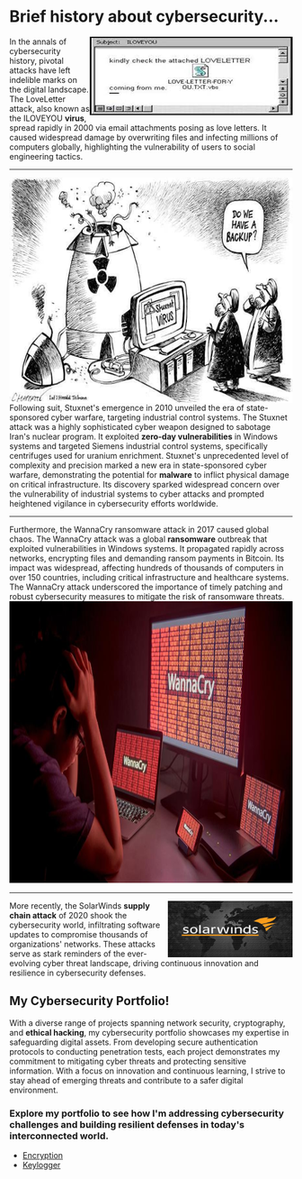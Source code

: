 <h1>Brief history about cybersecurity...</h1>


<img align="right" src="loveletter.jpeg">
In the annals of cybersecurity history, pivotal attacks have left indelible marks on the digital landscape. The LoveLetter attack, also known as the ILOVEYOU <b>virus</b>, spread rapidly in 2000 via email attachments posing as love letters. It caused widespread damage by overwriting files and infecting millions of computers globally, highlighting the vulnerability of users to social engineering tactics.

---
<img height=400 align="left" src="stuxnet.jpg">
Following suit, Stuxnet's emergence in 2010 unveiled the era of state-sponsored cyber warfare, targeting industrial control systems. The Stuxnet attack was a highly sophisticated cyber weapon designed to sabotage Iran's nuclear program. It exploited <b>zero-day vulnerabilities</b> in Windows systems and targeted Siemens industrial control systems, specifically centrifuges used for uranium enrichment. Stuxnet's unprecedented level of complexity and precision marked a new era in state-sponsored cyber warfare, demonstrating the potential for <b>malware</b> to inflict physical damage on critical infrastructure. Its discovery sparked widespread concern over the vulnerability of industrial systems to cyber attacks and prompted heightened vigilance in cybersecurity efforts worldwide.


---

Furthermore, the WannaCry ransomware attack in 2017 caused global chaos. The WannaCry attack was a global <b>ransomware</b> outbreak that exploited vulnerabilities in Windows systems. It propagated rapidly across networks, encrypting files and demanding ransom payments in Bitcoin. Its impact was widespread, affecting hundreds of thousands of computers in over 150 countries, including critical infrastructure and healthcare systems. The WannaCry attack underscored the importance of timely patching and robust cybersecurity measures to mitigate the risk of ransomware threats. 
<img align="bottom" height=500 width=2222 src="wannacry.jpeg">

---

<img align="right" height=100 width=222 src="solarwinds.jpg">
More recently, the SolarWinds <b>supply chain attack</b> of 2020 shook the cybersecurity world, infiltrating software updates to compromise thousands of organizations' networks. These attacks serve as stark reminders of the ever-evolving cyber threat landscape, driving continuous innovation and resilience in cybersecurity defenses.</br>


<h2>My Cybersecurity Portfolio!</h2>
With a diverse range of projects spanning network security, cryptography, and <b>ethical hacking</b>, my cybersecurity portfolio showcases my expertise in safeguarding digital assets. From developing secure authentication protocols to conducting penetration tests, each project demonstrates my commitment to mitigating cyber threats and protecting sensitive information. With a focus on innovation and continuous learning, I strive to stay ahead of emerging threats and contribute to a safer digital environment.</br> 
<h3>Explore my portfolio to see how I'm addressing cybersecurity challenges and building resilient defenses in today's interconnected world.</h3>
<ul>
  <li> <a href="https://github.com/pedroandre1712/mystudies/edit/main/cyber_security/encryption/">Encryption</a></li>
  <li> <a href="https://github.com/pedroandre1712/mystudies/edit/main/cyber_security/keylogger/">Keylogger</a></li>
</ul>
